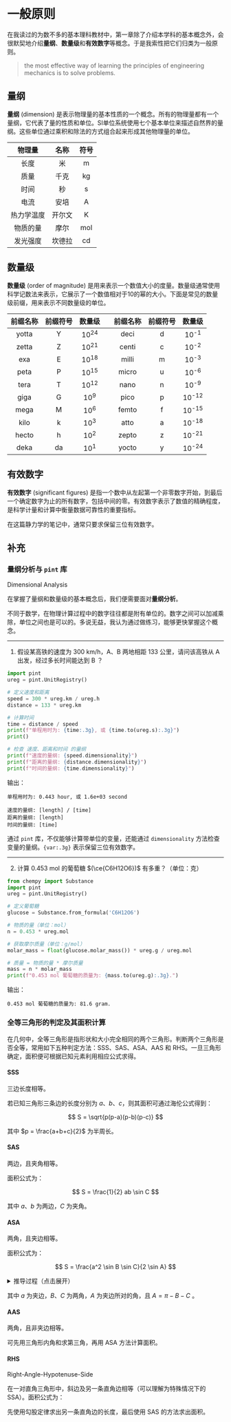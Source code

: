 # 一般原则

在我读过的为数不多的基本理科教材中，第一章除了介绍本学科的基本概念外，会很默契地介绍**量纲**、**数量级**和**有效数字**等概念。于是我索性把它们归类为一般原则。

> the most effective way of learning the principles of engineering mechanics is to solve problems.

## 量纲

**量纲** (dimension) 是表示物理量的基本性质的一个概念。所有的物理量都有一个量纲，它代表了量的性质和单位。SI单位系统使用七个基本单位来描述自然界的量纲。这些单位通过乘积和除法的方式组合起来形成其他物理量的单位。

| 物理量 | 名称 | 符号 |
| :----: | :--: | :--: |
| 长度 | 米 | m |
| 质量 | 千克 | kg |
| 时间 | 秒 | s |
| 电流 | 安培 | A |
| 热力学温度 | 开尔文 | K |
| 物质的量 | 摩尔 | mol |
| 发光强度 | 坎德拉 | cd |

## 数量级

**数量级** (order of magnitude) 是用来表示一个数值大小的度量。数量级通常使用科学记数法来表示，它展示了一个数值相对于10的幂的大小。下面是常见的数量级前缀，用来表示不同数量级的单位。

| 前缀名称 | 前缀符号 | 数量级 || 前缀名称 | 前缀符号 | 数量级 |
| :--: | :--: | :--: | :--: | :--: | :--: | :--: |
| yotta | Y | 10<sup>24</sup> || deci | d | 10<sup>-1</sup> |
| zetta | Z | 10<sup>21</sup> || centi | c | 10<sup>-2</sup> |
| exa | E | 10<sup>18</sup> || milli | m | 10<sup>-3</sup> |
| peta | P | 10<sup>15</sup> || micro | u | 10<sup>-6</sup> |
| tera | T | 10<sup>12</sup> || nano | n | 10<sup>-9</sup> |
| giga | G | 10<sup>9</sup> || pico | p | 10<sup>-12</sup> |
| mega | M | 10<sup>6</sup> || femto | f | 10<sup>-15</sup> |
| kilo | k | 10<sup>3</sup> || atto | a | 10<sup>-18</sup> |
| hecto | h | 10<sup>2</sup> || zepto | z | 10<sup>-21</sup> |
| deka | da | 10<sup>1</sup> || yocto | y | 10<sup>-24</sup> |

## 有效数字

**有效数字** (significant figures) 是指一个数中从左起第一个非零数字开始，到最后一个确定数字为止的所有数字，包括中间的零。有效数字表示了数值的精确程度，是科学计量和计算中衡量数据可靠性的重要指标。

在这篇静力学的笔记中，通常只要求保留三位有效数字。

## 补充

### 量纲分析与 `pint` 库

Dimensional Analysis

在掌握了量纲和数量级的基本概念后，我们便需要面对**量纲分析**。

不同于数学，在物理计算过程中的数字往往都是附有单位的。数字之间可以加减乘除，单位之间也是可以的。多说无益，我认为通过做练习，能够更快掌握这个概念。

---

1. 假设某高铁的速度为 300 km/h，A、B 两地相距 133 公里，请问该高铁从 A 出发，经过多长时间能达到 B ？

```Python
import pint
ureg = pint.UnitRegistry()

# 定义速度和距离
speed = 300 * ureg.km / ureg.h
distance = 133 * ureg.km

# 计算时间
time = distance / speed
print(f"单程用时为: {time:.3g}, 或 {time.to(ureg.s):.3g}")
print()

# 检查 速度、距离和时间 的量纲
print(f"速度的量纲: {speed.dimensionality}")
print(f"距离的量纲: {distance.dimensionality}")
print(f"时间的量纲: {time.dimensionality}")
```

输出：

```
单程用时为: 0.443 hour, 或 1.6e+03 second

速度的量纲: [length] / [time]
距离的量纲: [length]
时间的量纲: [time]
```

通过 `pint` 库，不仅能够计算带单位的变量，还能通过 `dimensionality` 方法检查变量的量纲。`{var:.3g}` 表示保留三位有效数字。

---

2. 计算 $0.453\text{ mol}$ 的葡萄糖 $(\ce{C6H12O6})$ 有多重？（单位：克）

```Python
from chempy import Substance
import pint
ureg = pint.UnitRegistry()

# 定义葡萄糖
glucose = Substance.from_formula('C6H12O6')

# 物质的量（单位：mol）
n = 0.453 * ureg.mol

# 获取摩尔质量（单位：g/mol）
molar_mass = float(glucose.molar_mass()) * ureg.g / ureg.mol

# 质量 = 物质的量 * 摩尔质量
mass = n * molar_mass
print(f"0.453 mol 葡萄糖的质量为: {mass.to(ureg.g):.3g}.")
```

输出：

```
0.453 mol 葡萄糖的质量为: 81.6 gram.
```

### 全等三角形的判定及其面积计算

在几何中，全等三角形是指形状和大小完全相同的两个三角形。判断两个三角形是否全等，常用如下五种判定方法：SSS、SAS、ASA、AAS 和 RHS。一旦三角形确定，面积便可根据已知元素利用相应公式求得。

#### SSS

三边长度相等。

若已知三角形三条边的长度分别为 $a$、$b$、$c$，则其面积可通过海伦公式得到：

$$
S = \sqrt{p(p-a)(p-b)(p-c)}
$$

其中 $p = \frac{a+b+c}{2}$ 为半周长。

#### SAS

两边，且夹角相等。

面积公式为：

$$
S = \frac{1}{2} ab \sin C
$$

其中 $a$、$b$ 为两边，$C$ 为夹角。

#### ASA

两角，且夹边相等。

面积公式为：

$$
S = \frac{a^2 \sin B \sin C}{2 \sin A}
$$

<details>
<summary>推导过程（点击展开）</summary>

$$
\begin{aligned}
&\text{由正弦定理：} \quad 
\frac{a}{\sin A} = \frac{b}{\sin B} = \frac{c}{\sin C} \\[5pt]
&\Rightarrow b = \frac{a \sin B}{\sin A}, \quad 
           c = \frac{a \sin C}{\sin A} \\[10pt]

&\text{将 } b, c \text{ 代入面积公式 } 
S = \frac{1}{2} bc \sin A： \\[5pt]

&S = \frac{1}{2} \cdot \frac{a \sin B}{\sin A} \cdot \frac{a \sin C}{\sin A} \cdot \sin A \\[10pt]

&= \frac{1}{2} \cdot \frac{a^2 \sin B \sin C \sin A}{\sin^2 A} \\[10pt]

&= \boxed{\frac{a^2 \sin B \sin C}{2 \sin A}}
\end{aligned}
$$

</details>

其中 $a$ 为夹边，$B$、$C$ 为两角，$A$ 为夹边所对的角，且 $A = \pi - B - C$ 。

#### AAS

两角，且非夹边相等。

可先用三角形内角和求第三角，再用 ASA 方法计算面积。

#### RHS

Right-Angle-Hypotenuse-Side

在一对直角三角形中，斜边及另一条直角边相等（可以理解为特殊情况下的 SSA）。面积公式为：

先使用勾股定律求出另一条直角边的长度，最后使用 SAS 的方法求出面积。